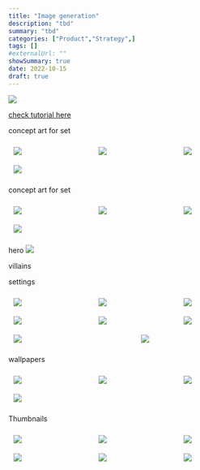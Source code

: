 ```yaml
---
title: "Image generation"
description: "tbd"
summary: "tbd"
categories: ["Product","Strategy",]
tags: []
#externalUrl: ""
showSummary: true
date: 2022-10-15
draft: true
---
```


<img class="thumbnailshadow" src="featured.png"/>

[]()

<a href="/posts/202210-stable-diffusion-tutorial/" target="_blank">check tutorial here</a> 


concept art for set

<div style="display: flex; flex-wrap: wrap;">

  <div style="flex: 1; margin:10px; min-width:128px">
    <img class="thumbnailshadow" src="concept_art/000028.4255152621.png"/>
  </div>

   <div style="flex: 1; margin:10px; min-width:128px">
    <img class="thumbnailshadow" src="concept_art/000029.1079280259.png"/>
  </div>

  <div style="flex: 1; margin:10px; min-width:128px">
    <img class="thumbnailshadow" src="concept_art/000030.3825566481.png"/>
  </div>

  <div style="flex: 1; margin:10px; min-width:128px">
    <img class="thumbnailshadow" src="concept_art/000031.1604394908.png"/>
  </div>
</div>

concept art for set
<div style="display: flex; flex-wrap: wrap;">

  <div style="flex: 1; margin:10px; min-width:128px">
    <img class="thumbnailshadow" src="villains/000025.2216209323.png"/>
  </div>

  <div style="flex: 1; margin:10px; min-width:128px">
    <img class="thumbnailshadow" src="villains/000026.1423747925.png"/>
  </div>

  <div style="flex: 1; margin:10px; min-width:128px">
    <img class="thumbnailshadow" src="villains/000039.622734031.png"/>
  </div>

  <div style="flex: 1; margin:10px; min-width:128px">
    <img class="thumbnailshadow" src="villains/000044.2404512080.png"/>
  </div>

</div>

hero
<img class="thumbnailshadow" src="hero/000047.1230497053.png"/>

villains


settings
<div style="display: flex; flex-wrap: wrap;">

  <div style="flex: 1; margin:10px; min-width:128px">
    <img class="thumbnailshadow" src="settings/000024.2854274560.png"/>
  </div>

  <div style="flex: 1; margin:10px; min-width:128px">
    <img class="thumbnailshadow" src="settings/000059.1698188271.png"/>
  </div>

  <div style="flex: 1; margin:10px; min-width:128px">
    <img class="thumbnailshadow" src="settings/000059.273984983.png"/>
  </div>

  <div style="flex: 1; margin:10px; min-width:128px">
    <img class="thumbnailshadow" src="settings/000063.2383238266.png"/>
  </div>

  <div style="flex: 1; margin:10px; min-width:128px">
    <img class="thumbnailshadow" src="settings/000064.2352706489.png"/>
  </div>

  <div style="flex: 1; margin:10px; min-width:128px">
    <img class="thumbnailshadow" src="settings/000068.1565055732.png"/>
  </div>

  <div style="flex: 1; margin:10px; min-width:128px">
    <img class="thumbnailshadow" src="settings/000068.3447857722.png"/>
  </div>

  <div style="flex: 1; margin:10px; min-width:128px">
    <img class="thumbnailshadow" src="settings/000146.2504815347.png"/>
  </div>

</div>

wallpapers

<div style="display: flex; flex-wrap: wrap;">

  <div style="flex: 1; margin:10px; min-width:128px">
    <img class="thumbnailshadow" src="wallpapers/000117.567076559.png"/>
  </div>
  
  <div style="flex: 1; margin:10px; min-width:128px">
    <img class="thumbnailshadow" src="wallpapers/000118.3067614614.png"/>
  </div>

  <div style="flex: 1; margin:10px; min-width:128px">
    <img class="thumbnailshadow" src="wallpapers/000119.4047907593.png"/>
  </div>

  <div style="flex: 1; margin:10px; min-width:128px">
    <img class="thumbnailshadow" src="wallpapers/000119.69463507.png"/>
  </div>

</div>

Thumbnails

<div style="display: flex; flex-wrap: wrap;">

  <div style="flex: 1; margin:10px; min-width:128px">
    <img class="thumbnailshadow" src="thumbnails/000104.1330334134.png"/>
  </div>

  <div style="flex: 1; margin:10px; min-width:128px">
    <img class="thumbnailshadow" src="thumbnails/000108.1301020889.png"/>
  </div>

  <div style="flex: 1; margin:10px; min-width:128px">
    <img class="thumbnailshadow" src="thumbnails/000121.1119286522.png"/>
  </div>

  <div style="flex: 1; margin:10px; min-width:128px">
    <img class="thumbnailshadow" src="thumbnails/000126.2675941357.png"/>
  </div>

  <div style="flex: 1; margin:10px; min-width:128px">
    <img class="thumbnailshadow" src="thumbnails/000085.2682514393.png"/>
  </div>

  <div style="flex: 1; margin:10px; min-width:128px">
    <img class="thumbnailshadow" src="thumbnails/000145.2404672998.png"/>
  </div>

</div>


